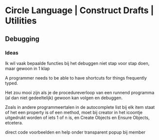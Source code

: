 ﻿Circle Language | Construct Drafts | Utilities
==============================================

Debugging
---------

### Ideas

Ik wil vaak bepaalde functies bij het debuggen niet stap voor stap doen, maar gewoon in 1 klap

A programmer needs to be able to have shortcuts for things frequently typed.

Het zou mooi zijn als je de procedureverloop van een runnend programma (al dan niet gedeeltelijk) gewoon kan volgen en debuggen.

Zoals in andere programmeertalen in de autocomplete list bij elk item staat of het een property is of een method, moet bij creator in het icoontje uitgedrukt worden of iets 1 of n is, en Create Objects en Ensure Objects, etcetera.

direct code voorbeelden en help onder transparent popup bij member

